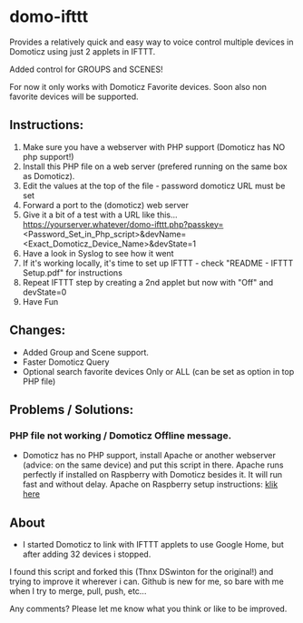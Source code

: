 # domo-ifttt

Provides a relatively quick and easy way to voice control multiple devices in Domoticz using just 2 applets in IFTTT.

Added control for GROUPS and SCENES!

For now it only works with Domoticz Favorite devices. Soon also non favorite devices will be supported.

## Instructions:
1. Make sure you have a webserver with PHP support (Domoticz has NO php support!)
2. Install this PHP file on a web server (prefered running on the same box as Domoticz).
3. Edit the values at the top of the file - password domoticz URL must be set
4. Forward a port to the (domoticz) web server
5. Give it a bit of a test with a URL like this...  https://yourserver.whatever/domo-ifttt.php?passkey=<Password_Set_in_Php_script>&devName=<Exact_Domoticz_Device_Name>&devState=1
6. Have a look in Syslog to see how it went
7. If it's working locally, it's time to set up IFTTT - check "README - IFTTT Setup.pdf" for instructions
8. Repeat IFTTT step by creating a 2nd applet but now with "Off" and devState=0
9. Have Fun

## Changes:
- Added Group and Scene support.
- Faster Domoticz Query
- Optional search favorite devices Only or ALL (can be set as option in top PHP file)

## Problems / Solutions:
### PHP file not working / Domoticz Offline message.
- Domoticz has no PHP support, install Apache or another webserver (advice: on the same device) and put this script in there.
Apache runs perfectly if installed on Raspberry with Domoticz besides it.
It will run fast and without delay.
Apache on Raspberry setup instructions: [klik here](https://www.raspberrypi.org/documentation/remote-access/web-server/apache.md) 

## About 
- I started Domoticz to link with IFTTT applets to use Google Home, but after adding 32 devices i stopped.

I found this script and forked this (Thnx DSwinton for the original!) and trying to improve it wherever i can.
Github is new for me, so bare with me when I try to merge, pull, push, etc...

Any comments? Please let me know what you think or like to be improved.
